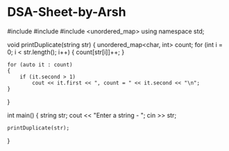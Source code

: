 # DSA-Sheet-by-Arsh

#include <iostream>
#include <string>
#include <unordered_map>
using namespace std;

void printDuplicate(string str)
{
    unordered_map<char, int> count;
    for (int i = 0; i < str.length(); i++)
    {
        count[str[i]]++;
    }

    for (auto it : count)
    {
        if (it.second > 1)
            cout << it.first << ", count = " << it.second << "\n";
    }
}

int main()
{
    string str;
    cout << "Enter a string -  ";
    cin >> str;

    printDuplicate(str);
}
